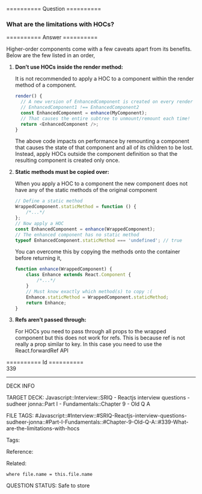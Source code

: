 ========== Question ==========  

### What are the limitations with HOCs?  

========== Answer ==========  

Higher-order components come with a few caveats apart from its benefits. Below
are the few listed in an order,

1.  **Don’t use HOCs inside the render method:**

    It is not recommended to apply a HOC to a component within the render method
    of a component.

    ```javascript
    render() {
      // A new version of EnhancedComponent is created on every render
      // EnhancedComponent1 !== EnhancedComponent2
      const EnhancedComponent = enhance(MyComponent);
      // That causes the entire subtree to unmount/remount each time!
      return <EnhancedComponent />;
    }
    ```

    The above code impacts on performance by remounting a component that causes
    the state of that component and all of its children to be lost. Instead,
    apply HOCs outside the component definition so that the resulting component
    is created only once.

2.  **Static methods must be copied over:**

    When you apply a HOC to a component the new component does not have any of
    the static methods of the original component

    ```javascript
    // Define a static method
    WrappedComponent.staticMethod = function () {
        /*...*/
    };
    // Now apply a HOC
    const EnhancedComponent = enhance(WrappedComponent);
    // The enhanced component has no static method
    typeof EnhancedComponent.staticMethod === 'undefined'; // true
    ```

    You can overcome this by copying the methods onto the container before
    returning it,

    ```javascript
    function enhance(WrappedComponent) {
        class Enhance extends React.Component {
            /*...*/
        }
        // Must know exactly which method(s) to copy :(
        Enhance.staticMethod = WrappedComponent.staticMethod;
        return Enhance;
    }
    ```

3.  **Refs aren’t passed through:**

    For HOCs you need to pass through all props to the wrapped component but
    this does not work for refs. This is because ref is not really a prop
    similar to key. In this case you need to use the React.forwardRef API

========== Id ==========  
339

---

DECK INFO

TARGET DECK: Javascript::Interview::SRIQ - Reactjs interview questions - sudheer jonna::Part I - Fundamentals::Chapter 9 - Old Q A

FILE TAGS: #Javascript::#Interview::#SRIQ-Reactjs-interview-questions-sudheer-jonna::#Part-I-Fundamentals::#Chapter-9-Old-Q-A::#339-What-are-the-limitations-with-hocs

Tags:

Reference:

Related:

```dataview
where file.name = this.file.name
```
QUESTION STATUS: Safe to store
